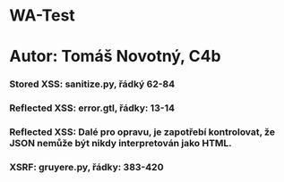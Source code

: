 # WA-Test
# Autor: Tomáš Novotný, C4b

### Stored XSS: sanitize.py, řádký 62-84
### Reflected XSS: error.gtl, řádky: 13-14
### Reflected XSS: Dalé pro opravu, je zapotřebí kontrolovat, že JSON nemůže být nikdy interpretován jako HTML.
### XSRF: gruyere.py, řádky: 383-420

